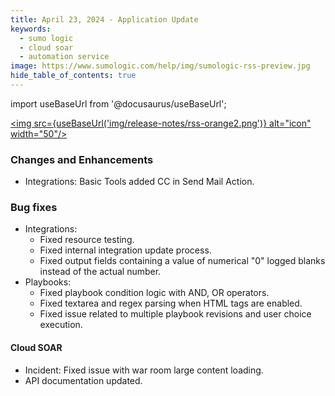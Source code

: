 ```yaml
---
title: April 23, 2024 - Application Update
keywords:
  - sumo logic
  - cloud soar
  - automation service
image: https://www.sumologic.com/help/img/sumologic-rss-preview.jpg
hide_table_of_contents: true
---
```


import useBaseUrl from '@docusaurus/useBaseUrl';

<a href="https://www.sumologic.com/help/release-notes-csoar/rss.xml"><img src={useBaseUrl('img/release-notes/rss-orange2.png')} alt="icon" width="50"/></a>

### Changes and Enhancements
* Integrations: Basic Tools added CC in Send Mail Action.

### Bug fixes
* Integrations:
  * Fixed resource testing.
  * Fixed internal integration update process.
  * Fixed output fields containing a value of numerical "0" logged blanks instead of the actual number.
* Playbooks:
  * Fixed playbook condition logic with AND, OR operators.
  * Fixed textarea and regex parsing when HTML tags are enabled.
  * Fixed issue related to multiple playbook revisions and user choice execution.

#### Cloud SOAR
* Incident: Fixed issue with war room large content loading.
* API documentation updated.
